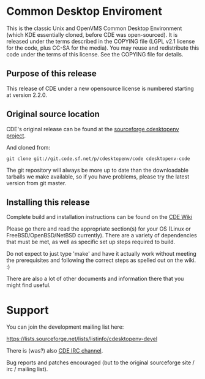 # Common Desktop Enviroment

This is the classic Unix and OpenVMS Common Desktop Environment (which KDE essentially cloned, before CDE was open-sourced).
It is released under the terms described in the COPYING file (LGPL v2.1 license for the code, plus CC-SA for the media). You
may reuse and redistribute this code under the terms of this license. See the COPYING file for details.

## Purpose of this release

This release of CDE under a new opensource license is numbered starting at version 2.2.0.

## Original source location

CDE's original release can be found at the [sourceforge cdesktopenv project](http://sourceforge.net/projects/cdesktopenv/).

And cloned from:

    git clone git://git.code.sf.net/p/cdesktopenv/code cdesktopenv-code

The git repository will always be more up to date than the downloadable tarballs we make available, so if you have problems,
please try the latest version from git master.

## Installing this release

Complete build and installation instructions can be found on the [CDE Wiki](http://sourceforge.net/p/cdesktopenv/wiki/Home/)

Please go there and read the appropriate section(s) for your OS (Linux or FreeBSD/OpenBSD/NetBSD currently).  There are a variety of dependencies that must be met, as well as specific set up steps required to build.

Do not expect to just type 'make' and have it actually work without meeting the prerequisites and following the correct steps as spelled out on the wiki. :)

There are also a lot of other documents and information there that you might find useful.

# Support

You can join the development mailing list here:

https://lists.sourceforge.net/lists/listinfo/cdesktopenv-devel

There is (was?) also [CDE IRC channel](irc://chat.freenode.net/cde).

Bug reports and patches encouraged (but to the original sourceforge site / irc / mailing list).

